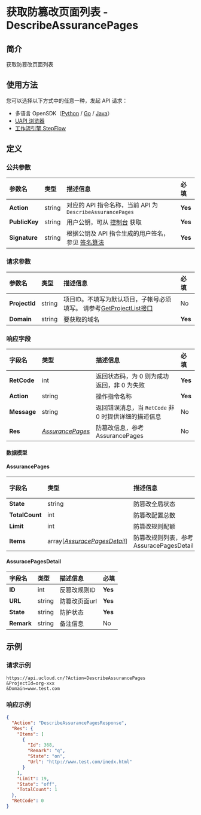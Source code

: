 # 获取防篡改页面列表 - DescribeAssurancePages

## 简介

获取防篡改页面列表





## 使用方法

您可以选择以下方式中的任意一种，发起 API 请求：
- 多语言 OpenSDK（[Python](https://github.com/ucloud/ucloud-sdk-python3) / [Go](https://github.com/ucloud/ucloud-sdk-go) / [Java](https://github.com/ucloud/ucloud-sdk-java)）
- [UAPI 浏览器](https://console.ucloud.cn/uapi/detail?id=DescribeAssurancePages)
- [工作流引擎 StepFlow](https://console.ucloud.cn/stepflow/manage/)

## 定义

### 公共参数

| 参数名 | 类型 | 描述信息 | 必填 |
|:---|:---|:---|:---|
| **Action**     | string  | 对应的 API 指令名称，当前 API 为 `DescribeAssurancePages`                        | **Yes** |
| **PublicKey**  | string  | 用户公钥，可从 [控制台](https://console.ucloud.cn/uapi/apikey) 获取                                             | **Yes** |
| **Signature**  | string  | 根据公钥及 API 指令生成的用户签名，参见 [签名算法](api/summary/signature.md)  | **Yes** |

### 请求参数

| 参数名 | 类型 | 描述信息 | 必填 |
|:---|:---|:---|:---|
| **ProjectId** | string | 项目ID。不填写为默认项目，子帐号必须填写。 请参考[GetProjectList接口](api/summary/get_project_list) |No|
| **Domain** | string | 要获取的域名 |**Yes**|

### 响应字段

| 字段名 | 类型 | 描述信息 | 必填 |
|:---|:---|:---|:---|
| **RetCode** | int | 返回状态码，为 0 则为成功返回，非 0 为失败 |**Yes**|
| **Action** | string | 操作指令名称 |**Yes**|
| **Message** | string | 返回错误消息，当 `RetCode` 非 0 时提供详细的描述信息 |No|
| **Res** | [*AssurancePages*](#AssurancePages) | 防篡改信息，参考AssurancePages |No|

#### 数据模型


#### AssurancePages

| 字段名 | 类型 | 描述信息 | 必填 |
|:---|:---|:---|:---|
| **State** | string | 防篡改全局状态 |**Yes**|
| **TotalCount** | int | 防篡改配置总数 |**Yes**|
| **Limit** | int | 防篡改规则配额 |**Yes**|
| **Items** | array[[*AssuracePagesDetail*](#AssuracePagesDetail)] | 防篡改规则列表，参考AssuracePagesDetail |**Yes**|

#### AssuracePagesDetail

| 字段名 | 类型 | 描述信息 | 必填 |
|:---|:---|:---|:---|
| **ID** | int | 反篡改规则ID |**Yes**|
| **URL** | string | 防篡改页面url |**Yes**|
| **State** | string | 防护状态 |**Yes**|
| **Remark** | string | 备注信息 |No|

## 示例

### 请求示例
    
```
https://api.ucloud.cn/?Action=DescribeAssurancePages
&ProjectId=org-xxx
&Domain=www.test.com
```

### 响应示例
    
```json
{
  "Action": "DescribeAssurancePagesResponse",
  "Res": {
    "Items": [
      {
        "Id": 368,
        "Remark": "q",
        "State": "on",
        "Url": "http://www.test.com/inedx.html"
      }
    ],
    "Limit": 19,
    "State": "off",
    "TotalCount": 1
  },
  "RetCode": 0
}
```





